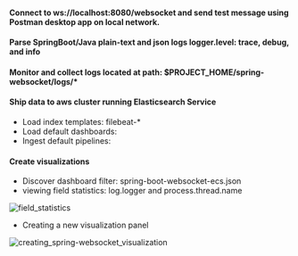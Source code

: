 #### Connect to ws://localhost:8080/websocket and send test message using Postman desktop app on local network.

#### Parse SpringBoot/Java plain-text and json logs logger.level: trace, debug, and info<br/>
#### Monitor and collect logs located at path: $PROJECT_HOME/spring-websocket/logs/* 

#### Ship data to aws cluster running Elasticsearch Service
- Load index templates: filebeat-*
- Load default dashboards:
- Ingest default pipelines: 

#### Create visualizations
- Discover dashboard filter: spring-boot-websocket-ecs.json
- viewing field statistics: log.logger and process.thread.name

![field_statistics](https://user-images.githubusercontent.com/54422342/189035703-f0e67e70-4a84-48e5-80f8-fdb2ad88982d.jpg)

- Creating a new visualization panel

![creating_spring-websocket_visualization](https://user-images.githubusercontent.com/54422342/189037901-58ad6c3d-9060-4c21-bea5-3e85e1f50585.jpg)
